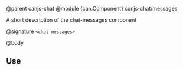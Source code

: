 @parent canjs-chat
@module {can.Component} canjs-chat/messages <chat-messages>

A short description of the chat-messages component

@signature `<chat-messages>`

@body

## Use

